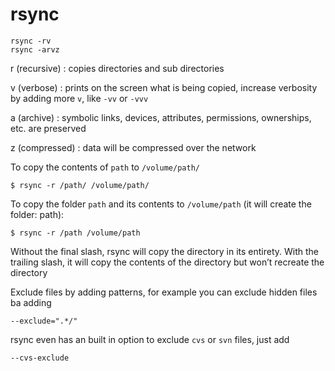 # rsync #

    rsync -rv
    rsync -arvz

r (recursive)
:   copies directories and sub directories

v (verbose)
:   prints on the screen what is being copied, increase verbosity by adding more `v`, like `-vv` or `-vvv`

a (archive)
:   symbolic links, devices, attributes, permissions, ownerships, etc. are preserved

z (compressed)
:   data will be compressed over the network

To copy the contents of `path` to `/volume/path/`

    $ rsync -r /path/ /volume/path/

To copy the folder `path` and its contents to `/volume/path` (it will create the folder: path):

    $ rsync -r /path /volume/path

Without the final slash, rsync will copy the directory in its entirety. With the trailing slash, it will copy the contents of the directory but won’t recreate the directory

Exclude files by adding patterns, for example you can exclude hidden files ba adding

    --exclude=".*/"

rsync even has an built in option to exclude `cvs` or `svn` files, just add

    --cvs-exclude
